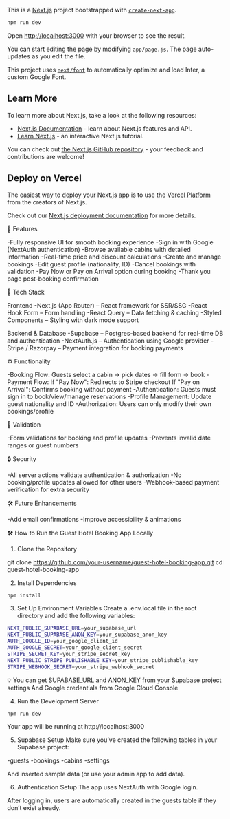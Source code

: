 This is a [Next.js](https://nextjs.org/) project bootstrapped with [`create-next-app`](https://github.com/vercel/next.js/tree/canary/packages/create-next-app).

```bash
npm run dev
```

Open [http://localhost:3000](http://localhost:3000) with your browser to see the result.

You can start editing the page by modifying `app/page.js`. The page auto-updates as you edit the file.

This project uses [`next/font`](https://nextjs.org/docs/basic-features/font-optimization) to automatically optimize and load Inter, a custom Google Font.

## Learn More

To learn more about Next.js, take a look at the following resources:

- [Next.js Documentation](https://nextjs.org/docs) - learn about Next.js features and API.
- [Learn Next.js](https://nextjs.org/learn) - an interactive Next.js tutorial.

You can check out [the Next.js GitHub repository](https://github.com/vercel/next.js/) - your feedback and contributions are welcome!

## Deploy on Vercel

The easiest way to deploy your Next.js app is to use the [Vercel Platform](https://vercel.com/new?utm_medium=default-template&filter=next.js&utm_source=create-next-app&utm_campaign=create-next-app-readme) from the creators of Next.js.

Check out our [Next.js deployment documentation](https://nextjs.org/docs/deployment) for more details.

🚀 Features

-Fully responsive UI for smooth booking experience
-Sign in with Google (NextAuth authentication)
-Browse available cabins with detailed information
-Real-time price and discount calculations
-Create and manage bookings
-Edit guest profile (nationality, ID)
-Cancel bookings with validation
-Pay Now or Pay on Arrival option during booking
-Thank you page post-booking confirmation

🔧 Tech Stack

Frontend
-Next.js (App Router) – React framework for SSR/SSG
-React Hook Form – Form handling
-React Query – Data fetching & caching
-Styled Components – Styling with dark mode support

Backend & Database
-Supabase – Postgres-based backend for real-time DB and authentication
-NextAuth.js – Authentication using Google provider
-Stripe / Razorpay – Payment integration for booking payments

⚙️ Functionality

-Booking Flow: Guests select a cabin → pick dates → fill form → book
-Payment Flow:
If "Pay Now": Redirects to Stripe checkout
If "Pay on Arrival": Confirms booking without payment
-Authentication: Guests must sign in to book/view/manage reservations
-Profile Management: Update guest nationality and ID
-Authorization: Users can only modify their own bookings/profile

🧪 Validation

-Form validations for booking and profile updates
-Prevents invalid date ranges or guest numbers

🔒 Security

-All server actions validate authentication & authorization
-No booking/profile updates allowed for other users
-Webhook-based payment verification for extra security

🛠 Future Enhancements

-Add email confirmations
-Improve accessibility & animations

🛠️ How to Run the Guest Hotel Booking App Locally

1. Clone the Repository

git clone https://github.com/your-username/guest-hotel-booking-app.git
cd guest-hotel-booking-app

2. Install Dependencies

```bash
npm install
```

3. Set Up Environment Variables
   Create a .env.local file in the root directory and add the following variables:

```bash
NEXT_PUBLIC_SUPABASE_URL=your_supabase_url
NEXT_PUBLIC_SUPABASE_ANON_KEY=your_supabase_anon_key
AUTH_GOOGLE_ID=your_google_client_id
AUTH_GOOGLE_SECRET=your_google_client_secret
STRIPE_SECRET_KEY=your_stripe_secret_key
NEXT_PUBLIC_STRIPE_PUBLISHABLE_KEY=your_stripe_publishable_key
STRIPE_WEBHOOK_SECRET=your_stripe_webhook_secret
```

💡 You can get SUPABASE_URL and ANON_KEY from your Supabase project settings
And Google credentials from Google Cloud Console

4. Run the Development Server

```bash
npm run dev
```

Your app will be running at http://localhost:3000

5. Supabase Setup
   Make sure you’ve created the following tables in your Supabase project:

-guests
-bookings
-cabins
-settings

And inserted sample data (or use your admin app to add data).

6. Authentication Setup
   The app uses NextAuth with Google login.

After logging in, users are automatically created in the guests table if they don’t exist already.
